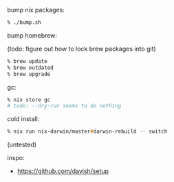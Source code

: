 
bump nix packages:

```zsh
% ./bump.sh
```

bump homebrew:

(todo: figure out how to lock brew packages into git)

```zsh
% brew update
% brew outdated
% brew upgrade
```

gc:

```zsh
% nix store gc
# todo: --dry-run seems to do nothing
```

cold install:

```zsh
% nix run nix-darwin/master#darwin-rebuild -- switch
```

(untested)

inspo:
- https://github.com/davish/setup
